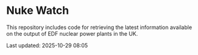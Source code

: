 # Nuke Watch

This repository includes code for retrieving the latest information available on the output of EDF nuclear power plants in the UK.

Last updated: 2025-10-29 08:05